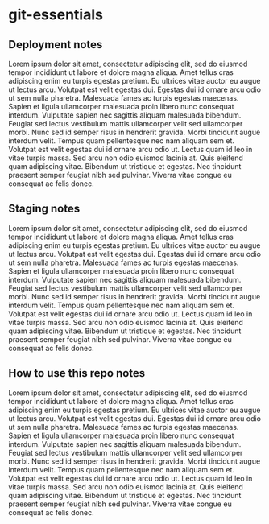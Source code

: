 # git-essentials

## Deployment notes
Lorem ipsum dolor sit amet, consectetur adipiscing elit, sed do eiusmod tempor incididunt ut labore et dolore magna aliqua. Amet tellus cras adipiscing enim eu turpis egestas pretium. Eu ultrices vitae auctor eu augue ut lectus arcu. Volutpat est velit egestas dui. Egestas dui id ornare arcu odio ut sem nulla pharetra. Malesuada fames ac turpis egestas maecenas. Sapien et ligula ullamcorper malesuada proin libero nunc consequat interdum. Vulputate sapien nec sagittis aliquam malesuada bibendum. Feugiat sed lectus vestibulum mattis ullamcorper velit sed ullamcorper morbi. Nunc sed id semper risus in hendrerit gravida. Morbi tincidunt augue interdum velit. Tempus quam pellentesque nec nam aliquam sem et. Volutpat est velit egestas dui id ornare arcu odio ut. Lectus quam id leo in vitae turpis massa. Sed arcu non odio euismod lacinia at. Quis eleifend quam adipiscing vitae. Bibendum ut tristique et egestas. Nec tincidunt praesent semper feugiat nibh sed pulvinar. Viverra vitae congue eu consequat ac felis donec.

## Staging notes
Lorem ipsum dolor sit amet, consectetur adipiscing elit, sed do eiusmod tempor incididunt ut labore et dolore magna aliqua. Amet tellus cras adipiscing enim eu turpis egestas pretium. Eu ultrices vitae auctor eu augue ut lectus arcu. Volutpat est velit egestas dui. Egestas dui id ornare arcu odio ut sem nulla pharetra. Malesuada fames ac turpis egestas maecenas. Sapien et ligula ullamcorper malesuada proin libero nunc consequat interdum. Vulputate sapien nec sagittis aliquam malesuada bibendum. Feugiat sed lectus vestibulum mattis ullamcorper velit sed ullamcorper morbi. Nunc sed id semper risus in hendrerit gravida. Morbi tincidunt augue interdum velit. Tempus quam pellentesque nec nam aliquam sem et. Volutpat est velit egestas dui id ornare arcu odio ut. Lectus quam id leo in vitae turpis massa. Sed arcu non odio euismod lacinia at. Quis eleifend quam adipiscing vitae. Bibendum ut tristique et egestas. Nec tincidunt praesent semper feugiat nibh sed pulvinar. Viverra vitae congue eu consequat ac felis donec.

## How to use this repo notes
Lorem ipsum dolor sit amet, consectetur adipiscing elit, sed do eiusmod tempor incididunt ut labore et dolore magna aliqua. Amet tellus cras adipiscing enim eu turpis egestas pretium. Eu ultrices vitae auctor eu augue ut lectus arcu. Volutpat est velit egestas dui. Egestas dui id ornare arcu odio ut sem nulla pharetra. Malesuada fames ac turpis egestas maecenas. Sapien et ligula ullamcorper malesuada proin libero nunc consequat interdum. Vulputate sapien nec sagittis aliquam malesuada bibendum. Feugiat sed lectus vestibulum mattis ullamcorper velit sed ullamcorper morbi. Nunc sed id semper risus in hendrerit gravida. Morbi tincidunt augue interdum velit. Tempus quam pellentesque nec nam aliquam sem et. Volutpat est velit egestas dui id ornare arcu odio ut. Lectus quam id leo in vitae turpis massa. Sed arcu non odio euismod lacinia at. Quis eleifend quam adipiscing vitae. Bibendum ut tristique et egestas. Nec tincidunt praesent semper feugiat nibh sed pulvinar. Viverra vitae congue eu consequat ac felis donec.
